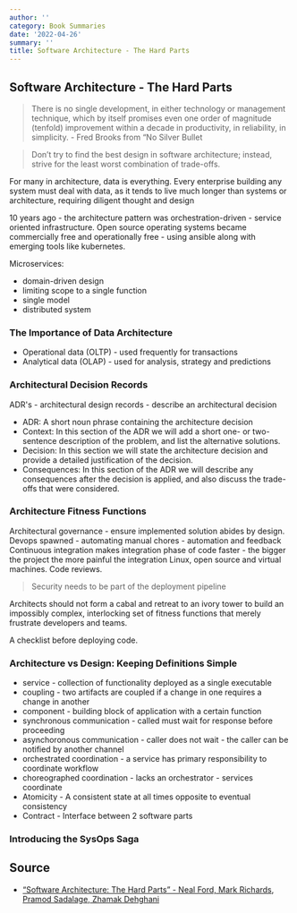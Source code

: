 ```yaml
---
author: ''
category: Book Summaries
date: '2022-04-26'
summary: ''
title: Software Architecture - The Hard Parts
---
```


## Software Architecture - The Hard Parts

> There is no single development, in either technology or management technique, which by itself promises even one order of magnitude (tenfold) improvement within a decade in productivity, in reliability, in simplicity. - Fred Brooks from “No Silver Bullet

> Don’t try to find the best design in software architecture; instead, strive for the least worst combination of trade-offs.

For many in architecture, data is everything. Every enterprise building any system must deal with data, as it tends to live much longer than systems or architecture, requiring diligent thought and design

10 years ago - the architecture pattern was orchestration-driven - service oriented infrastructure.
Open source operating systems became commercially free and operationally free - using ansible along with emerging tools like kubernetes.

Microservices:

* domain-driven design
* limiting scope to a single function
* single model
* distributed system

### The Importance of Data Architecture

* Operational data (OLTP) - used frequently for transactions
* Analytical data (OLAP) - used for analysis, strategy and predictions

### Architectural Decision Records

ADR's - architectural design records - describe an architectural decision

* ADR: A short noun phrase containing the architecture decision
* Context: In this section of the ADR we will add a short one- or two-sentence description of the problem, and list the alternative solutions.
* Decision: In this section we will state the architecture decision and provide a detailed justification of the decision.
* Consequences: In this section of the ADR we will describe any consequences after the decision is applied, and also discuss the trade-offs that were considered.

### Architecture Fitness Functions

Architectural governance - ensure implemented solution abides by design.
Devops spawned - automating manual chores - automation and feedback
Continuous integration makes integration phase of code faster - the bigger the project the more painful the integration
Linux, open source and virtual machines.
Code reviews.

> Security needs to be part of the deployment pipeline

Architects should not form a cabal and retreat to an ivory tower to build an impossibly complex, interlocking set of fitness functions that merely frustrate developers and teams.

A checklist before deploying code.

### Architecture vs Design: Keeping Definitions Simple

* service - collection of functionality deployed as a single executable
* coupling - two artifacts are coupled if a change in one requires a change in another
* component - building block of application with a certain function
* synchronous communication - called must wait for response before proceeding
* asynchoronous communication - caller does not wait - the caller can be notified by another channel
* orchestrated coordination - a service has primary responsibility to coordinate workflow
* choreographed coordination - lacks an orchestrator - services coordinate
* Atomicity - A consistent state at all times opposite to eventual consistency
* Contract - Interface between 2 software parts

### Introducing the SysOps Saga




## Source

* [“Software Architecture: The Hard Parts” - Neal Ford, Mark Richards, Pramod Sadalage, Zhamak Dehghani](https://www.oreilly.com/library/view/software-architecture-the/9781492086888/)
